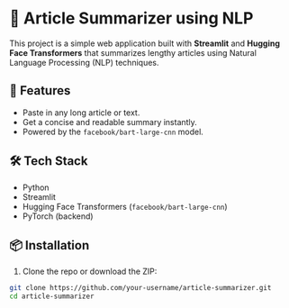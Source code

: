 # 📰 Article Summarizer using NLP

This project is a simple web application built with **Streamlit** and **Hugging Face Transformers** that summarizes lengthy articles using Natural Language Processing (NLP) techniques.

## 🚀 Features

- Paste in any long article or text.
- Get a concise and readable summary instantly.
- Powered by the `facebook/bart-large-cnn` model.

## 🛠️ Tech Stack

- Python
- Streamlit
- Hugging Face Transformers (`facebook/bart-large-cnn`)
- PyTorch (backend)

## 📦 Installation

1. Clone the repo or download the ZIP:

```bash
git clone https://github.com/your-username/article-summarizer.git
cd article-summarizer
